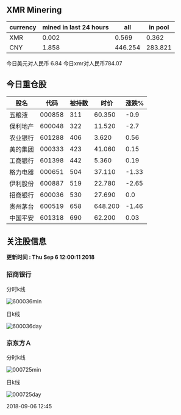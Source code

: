 ## XMR Minering

|currency|mined in last 24 hours|all|in pool|
|---|---|---|---|
|XMR|0.002|0.569|0.362|
|CNY|1.858|446.254|283.821|

今日美元对人民币 6.84	今日xmr对人民币784.07


## 今日重仓股 

|股名|代码|被持数|时价|涨跌%|
|---|---|---|---|---|
|五粮液|000858|311|60.350|-0.9|
|保利地产|600048|322|11.520|-2.7|
|农业银行|601288|406|3.620|0.56|
|美的集团|000333|423|41.060|0.15|
|工商银行|601398|442|5.360|0.19|
|格力电器|000651|504|37.110|-1.33|
|伊利股份|600887|519|22.780|-2.65|
|招商银行|600036|530|27.690|0.0|
|贵州茅台|600519|658|648.200|-1.46|
|中国平安|601318|690|62.200|0.03|

## 关注股信息
**更新时间 : Thu Sep  6 12:00:11 2018**
### 招商银行 
分时k线

![600036min](http://image.sinajs.cn/newchart/min/n/sh600036.gif)

日k线

![600036day](http://image.sinajs.cn/newchart/daily/n/sh600036.gif)

### 京东方Ａ 
分时k线

![000725min](http://image.sinajs.cn/newchart/min/n/sz000725.gif)

日k线

![000725day](http://image.sinajs.cn/newchart/daily/n/sz000725.gif)

2018-09-06 12:45
